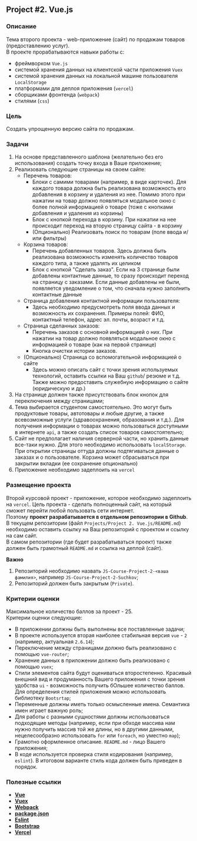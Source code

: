 ## Project #2. Vue.js

### Описание

Тема второго проекта - web-приложение (сайт) по продажам товаров (предоставлению услуг).
<br>
В проекте прорабатываются навыки работы с:

- фреймворком `Vue.js`
- системой хранения данных на клиентской части приложения `Vuex`
- системой хранения данных на локальной машине пользователя `LocalStorage`
- платформами для деплоя приложения (`vercel`)
- сборщиками фронтенда (`webpack`)
- стилями (`css`)

### Цель

Создать упрощенную версию сайта по продажам.

### Задачи

1. На основе представленного шаблона (желательно без его использования) создать точку
   входа в Ваше приложение;
2. Реализовать следующие страницы на своем сайте:
    * Перечень товаров:
        * Блоки с самими товарами (например, в виде карточек). Для каждого товара должна
          быть реализована возможность его добавления в корзину и удаления из нее. Помимо
          этого при нажатии на товар должно появляться модальное окно с более полной
          информацией о товаре (тоже с кнопками добавления и удаления из корзины)
        * Блок с кнопкой перехода в корзину. При нажатии на нее происходит переход на
          вторую страницу сайта - в корзину
        * (Опционально) Реализовать поиск по товарам (поле ввода и/или фильтры)
    * Корзина товаров:
        * Перечень добавленных товаров. Здесь должна быть реализована возможность изменять
          количество товаров каждого типа, а также удалять их целиком
        * Блок с кнопкой "Сделать заказ". Если на 3 странице были добавлены контактные
          данные, то сразу происходит переход на страницу с заказами. Если данные
          добавлены не были, появляется уведомление о том, что сначала нужно заполнить
          контактные данные
    * Страница добавления контактной информации пользователя:
        * Здесь необходимо предусмотреть поля ввода данных и возможность их сохранения.
          Примеры полей: ФИО, контактный телефон, адрес эл. почты, возраст и т.д.
    * Страница сделанных заказов:
        * Перечень заказов с основной информацией о них. При нажатии на товар должно
          появляться модальное окно с информацией о товаре (как на первой странице)
        * Кнопка очистки истории заказов.
    * (Опционально) Страница со вспомогательной информацией о сайте
        * Здесь можно описать сайт с точки зрения используемых технологий, оставить ссылки
          на Ваш `github`/ резюме и т.д. Также можно предоставить служебную информацию о
          сайте (юридическую и др.)
3. На странице должен также присутствовать блок кнопок для переключения между страницами;
4. Тема выбирается студентом самостоятельно. Это могут быть продуктовые товары, автотовары
   и любые другие, а также всевозможные услуги (здравоохранения, образования и т.д.). Для
   получения информации о товарах можно пользоваться доступными в интернете `api`, а также
   создать список товаров самостоятельно;
5. Сайт не предполагает наличия серверной части, но хранить данные все-таки нужно. Для
   этого необходимо использовать `localStorage`. При открытии страницы оттуда должны
   подтягиваться данные о заказах и о пользователе. Корзина может сбрасываться при
   закрытии вкладки (ее сохранение опционально)
6. Приложение необходимо задеплоить на `vercel`

### Размещение проекта

Второй курсовой проект - приложение, которое необходимо задеплоить на `vercel`. Цель
проекта - сделать полноценный сайт, на который сможет перейти любой пользовать сети
интернет. <br>
Поэтому **проект разрабатывается в отдельном репозитории в Github**. В текущем
репозитории (файл `Projects/Project 2. Vue.js/README.md`) необходимо оставить ссылку на
Ваш репозиторий с проектом и ссылку на сам сайт. <br>
В самом репозитории (где будет разрабатываться проект) также должен быть
грамотный `README.md` и ссылка на деплой (сайт).

**Важно**

1. Репозиторий необходимо назвать `JS-Course-Project-2-<ваша фамилия>`,
   например `JS-Course-Project-2-Suchkov`;
2. Репозиторий должен быть закрытым (`Private`).

### Критерии оценки

Максимальное количество баллов за проект - 25.<br>
Критерии оценки следующие:

- В приложении должны быть выполнены все поставленные задачи;
- В проекте используется вторая наиболее стабильная версия `vue` - `2` (например,
  актуальная `2.6.14`);
- Переключение между страницами должно быть реализовано с помощью `vue-router`;
- Хранение данных в приложении должно быть реализовано с помощью `vuex`;
- Стили элементов сайта будут оцениваться второстепенно. Красивый внешний вид и
  продуманность Вашего приложения с точки зрения удобства `ui` - возможность получить
  бОльшее количество баллов. Для определения стилей приложения можно использовать
  библиотеку `Bootsrtap`;
- Переменные должны иметь только осмысленные имена. Семантика имен играет важную роль;
- Для работы с разными сущностями должны использоваться подходящие методы (например, если
  при обходе массива нам нужно получить массив той же длины, но в другими данными,
  нецелесообразно использовать `for` или `foreach`, но уместно `map`);
- Грамотно оформленное описание. `README.md` - лицо Вашего приложения;
- В коде используется проверка стиля кодирования (например, `eslint`). В итоговом варианте
  стиль кода должен быть приведен в порядок.

### Полезные ссылки

- **[Vue](https://vuejs.org/)**
- **[Vuex](https://vuex.vuejs.org/ru/)**
- **[Webpack](https://webpack.js.org/)**
- **[package.json](https://docs.npmjs.com/cli/v7/configuring-npm/package-json)**
- **[Eslint](https://eslint.org/)**
- **[Bootstrap](https://getbootstrap.com/)**
- **[Vercel](https://vercel.com/)**